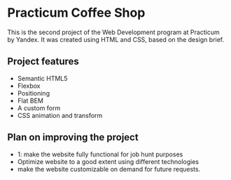 # Practicum Coffee Shop

This is the second project of the Web Development program at Practicum by Yandex. It was created using HTML and CSS, based on the design brief.

## Project features

- Semantic HTML5
- Flexbox
- Positioning
- Flat BEM
- A custom form
- CSS animation and transform

## Plan on improving the project

-	1: make the website fully functional for job hunt purposes
-	Optimize website to a good extent using different technologies 
-	make the website customizable on demand for future requests.

